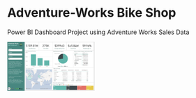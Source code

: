 # Adventure-Works Bike Shop
Power BI Dashboard Project using Adventure Works Sales Data

<img src="https://github.com/kelliegracie/Adventure-Works/blob/main/Adventure%20Works%20Sales%20Dashboard.png" alt="Adventure Works Sales Dashboard" width="200" />

